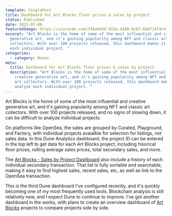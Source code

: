 ```yaml
---
template: SinglePost
title: Dashboard for Art Blocks floor prices & sales by project
status: Published
date: 2021-07-09
featuredImage: https://ucarecdn.com/3f6a6454-933a-4180-8cb7-688714f4c4f1/
excerpt: "Art Blocks is the home of some of the most influential and creative
  generative art, and it's gaining popularity among NFT and classic art
  collectors. With over 100 projects released, this dashboard makes it analyze
  each individual project. "
categories:
  - category: Notes
meta:
  title: Dashboard for Art Blocks floor prices & sales by project
  description: "Art Blocks is the home of some of the most influential and
    creative generative art, and it's gaining popularity among NFT and classic
    art collectors. With over 100 projects released, this dashboard makes it
    analyze each individual project. "
---
```

Art Blocks is the home of some of the most influential and creative generative art, and it's gaining popularity among NFT and classic art collectors. With over 100 projects released, and no signs of slowing down, it can be difficult to analyze individual projects. 

On platforms like OpenSea, the sales are grouped by Curated, Playground, and Factory, with individual projects avaialble for selection for listings, not sales data. In this Dune Analytics dashboard, the project ID can be entered in the top left to get data for each Art Blocks project, including hisorical floor prices, rolling average sales prices, total secondary sales, and more. 

The [Art Blocks - Sales by Project Dashboard](https://duneanalytics.com/rantum/Art-Blocks) also include a history of each individual secondary transaction. That list is fully sortable and searchable, making it easy to find highest sales, recent sales, etc, as well as link to the OpenSea transaction. 

This is the third Dune dashboard I've configured recently, and it's quickly becoming one of my most frequently used tools. Blockchain analysis is still relatively new, and I expect Dune to continue to improve. I've got another dashboard in the works, with plans to create an overview dashboard of [Art Blocks](http://artblocks.io/) projects to compare projects side by side.